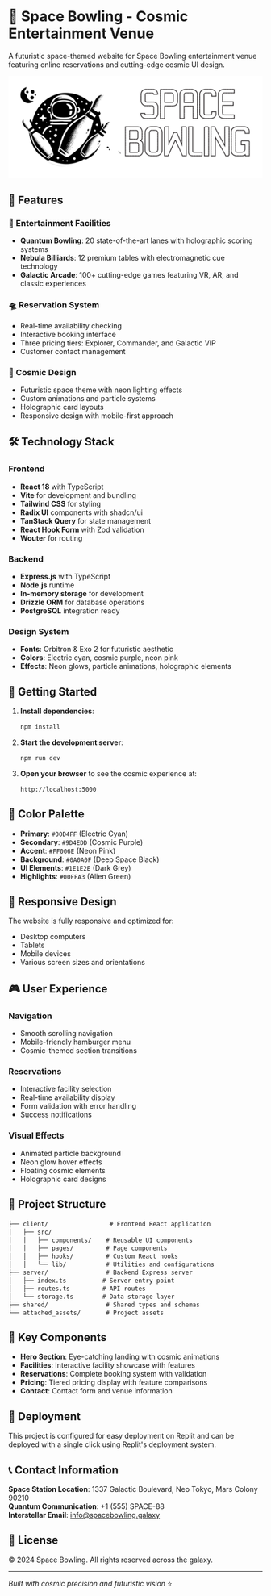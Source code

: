 # 🚀 Space Bowling - Cosmic Entertainment Venue

A futuristic space-themed website for Space Bowling entertainment venue featuring online reservations and cutting-edge cosmic UI design.

![Space Bowling](./attached_assets/logo-01_1755598009769.png)

## 🌌 Features

### 🎳 Entertainment Facilities
- **Quantum Bowling**: 20 state-of-the-art lanes with holographic scoring systems
- **Nebula Billiards**: 12 premium tables with electromagnetic cue technology
- **Galactic Arcade**: 100+ cutting-edge games featuring VR, AR, and classic experiences

### 🛸 Reservation System
- Real-time availability checking
- Interactive booking interface
- Three pricing tiers: Explorer, Commander, and Galactic VIP
- Customer contact management

### 🎨 Cosmic Design
- Futuristic space theme with neon lighting effects
- Custom animations and particle systems
- Holographic card layouts
- Responsive design with mobile-first approach

## 🛠️ Technology Stack

### Frontend
- **React 18** with TypeScript
- **Vite** for development and bundling
- **Tailwind CSS** for styling
- **Radix UI** components with shadcn/ui
- **TanStack Query** for state management
- **React Hook Form** with Zod validation
- **Wouter** for routing

### Backend
- **Express.js** with TypeScript
- **Node.js** runtime
- **In-memory storage** for development
- **Drizzle ORM** for database operations
- **PostgreSQL** integration ready

### Design System
- **Fonts**: Orbitron & Exo 2 for futuristic aesthetic
- **Colors**: Electric cyan, cosmic purple, neon pink
- **Effects**: Neon glows, particle animations, holographic elements

## 🚀 Getting Started

1. **Install dependencies**:
   ```bash
   npm install
   ```

2. **Start the development server**:
   ```bash
   npm run dev
   ```

3. **Open your browser** to see the cosmic experience at:
   ```
   http://localhost:5000
   ```

## 🎯 Color Palette

- **Primary**: `#00D4FF` (Electric Cyan)
- **Secondary**: `#9D4EDD` (Cosmic Purple)  
- **Accent**: `#FF006E` (Neon Pink)
- **Background**: `#0A0A0F` (Deep Space Black)
- **UI Elements**: `#1E1E2E` (Dark Grey)
- **Highlights**: `#00FFA3` (Alien Green)

## 📱 Responsive Design

The website is fully responsive and optimized for:
- Desktop computers
- Tablets
- Mobile devices
- Various screen sizes and orientations

## 🎮 User Experience

### Navigation
- Smooth scrolling navigation
- Mobile-friendly hamburger menu
- Cosmic-themed section transitions

### Reservations
- Interactive facility selection
- Real-time availability display
- Form validation with error handling
- Success notifications

### Visual Effects
- Animated particle background
- Neon glow hover effects
- Floating cosmic elements
- Holographic card designs

## 📄 Project Structure

```
├── client/                 # Frontend React application
│   ├── src/
│   │   ├── components/    # Reusable UI components
│   │   ├── pages/         # Page components
│   │   ├── hooks/         # Custom React hooks
│   │   └── lib/           # Utilities and configurations
├── server/                # Backend Express server
│   ├── index.ts          # Server entry point
│   ├── routes.ts         # API routes
│   └── storage.ts        # Data storage layer
├── shared/                # Shared types and schemas
└── attached_assets/       # Project assets
```

## 🌟 Key Components

- **Hero Section**: Eye-catching landing with cosmic animations
- **Facilities**: Interactive facility showcase with features
- **Reservations**: Complete booking system with validation
- **Pricing**: Tiered pricing display with feature comparisons
- **Contact**: Contact form and venue information

## 🚀 Deployment

This project is configured for easy deployment on Replit and can be deployed with a single click using Replit's deployment system.

## 📞 Contact Information

**Space Station Location**: 1337 Galactic Boulevard, Neo Tokyo, Mars Colony 90210  
**Quantum Communication**: +1 (555) SPACE-88  
**Interstellar Email**: info@spacebowling.galaxy

## 📝 License

© 2024 Space Bowling. All rights reserved across the galaxy.

---

*Built with cosmic precision and futuristic vision* ⭐️